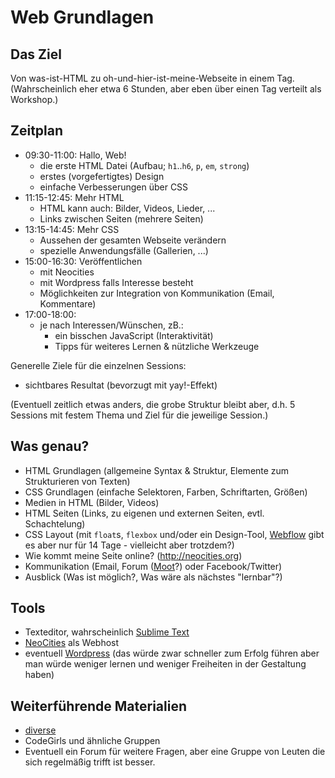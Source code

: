 # Web Grundlagen

## Das Ziel

Von was-ist-HTML zu oh-und-hier-ist-meine-Webseite in einem Tag.
(Wahrscheinlich eher etwa 6 Stunden, aber eben über einen Tag verteilt
als Workshop.)

## Zeitplan

* 09:30-11:00: Hallo, Web!
    - die erste HTML Datei (Aufbau; `h1`..`h6`, `p`, `em`, `strong`)
    - erstes (vorgefertigtes) Design
    - einfache Verbesserungen über CSS
* 11:15-12:45: Mehr HTML
    - HTML kann auch: Bilder, Videos, Lieder, ...
    - Links zwischen Seiten (mehrere Seiten)
* 13:15-14:45: Mehr CSS
    - Aussehen der gesamten Webseite verändern
    - spezielle Anwendungsfälle (Gallerien, ...)
* 15:00-16:30: Veröffentlichen
    - mit Neocities
    - mit Wordpress falls Interesse besteht
    - Möglichkeiten zur Integration von Kommunikation (Email, Kommentare)
* 17:00-18:00:
    - je nach Interessen/Wünschen, zB.:
        * ein bisschen JavaScript (Interaktivität)
        * Tipps für weiteres Lernen & nützliche Werkzeuge

Generelle Ziele für die einzelnen Sessions:

* sichtbares Resultat (bevorzugt mit yay!-Effekt)

(Eventuell zeitlich etwas anders, die grobe Struktur bleibt aber, d.h. 5
Sessions mit festem Thema und Ziel für die jeweilige Session.)

## Was genau?

* HTML Grundlagen (allgemeine Syntax & Struktur, Elemente zum
  Strukturieren von Texten)
* CSS Grundlagen (einfache Selektoren, Farben, Schriftarten, Größen)
* Medien in HTML (Bilder, Videos)
* HTML Seiten (Links, zu eigenen und externen Seiten, evtl.
  Schachtelung)
* CSS Layout (mit `float`s, `flexbox` und/oder ein Design-Tool,
  [Webflow](http://webflow.com) gibt es aber nur für 14 Tage -
  vielleicht aber trotzdem?)
* Wie kommt meine Seite online? (<http://neocities.org>)
* Kommunikation (Email, Forum ([Moot](http://moot.it)?) oder
  Facebook/Twitter)
* Ausblick (Was ist möglich?, Was wäre als nächstes "lernbar"?)

## Tools

* Texteditor, wahrscheinlich [Sublime Text](http://sublimetext.com/)
* [NeoCities](http://neocities.org) als Webhost
* eventuell [Wordpress](http://wordpress.com) (das würde zwar schneller
    zum Erfolg führen aber man würde weniger lernen und weniger
    Freiheiten in der Gestaltung haben)

## Weiterführende Materialien

* [diverse](https://github.com/codegirls/first-steps/blob/master/resources.md#resources)
* CodeGirls und ähnliche Gruppen
* Eventuell ein Forum für weitere Fragen, aber eine Gruppe von Leuten
  die sich regelmäßig trifft ist besser.
